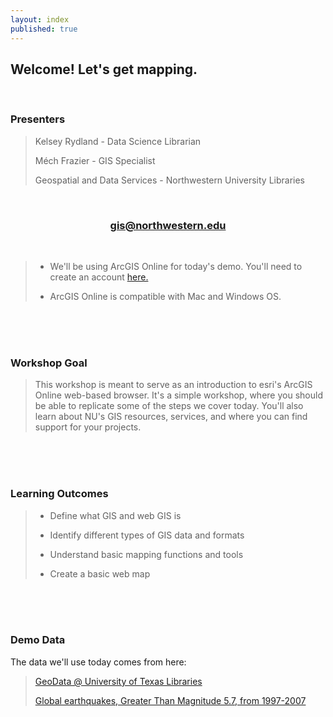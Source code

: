 ```yaml
---
layout: index
published: true
---
```


## **Welcome! Let's get mapping.** 

<br>

### **Presenters**
> Kelsey Rydland - Data Science Librarian
> 
> Méch Frazier - GIS Specialist
> 
> Geospatial and Data Services - Northwestern University Libraries

<br>
      
<center>
  <h3 style="color:purple;"><a href="mailto:gis@northwestern.edu?subject=GIS support"> gis@northwestern.edu </a></h3>
</center>

<br>
     
> * We'll be using ArcGIS Online for today's demo. You'll need to create an account [here.](https://northwestern.maps.arcgis.com/home/index.html)
>
> * ArcGIS Online is compatible with Mac and Windows OS. 
> 

<br>
  <br>
    <br>

### **Workshop Goal**
> This workshop is meant to serve as an introduction to esri's ArcGIS Online web-based browser. It's a simple workshop, where you should be able to replicate some of the steps we cover today. You'll also learn about NU's GIS resources, services, and where you can find support for your projects.

<br>
  <br>
    <br>

### **Learning Outcomes**
> * Define what GIS and web GIS is
> 
> * Identify different types of GIS data and formats
> 
> * Understand basic mapping functions and tools
> 
> * Create a basic web map    

<br>
  <br>
    <br>
      
### **Demo Data**
The data we'll use today comes from here:
> [GeoData @ University of Texas Libraries](https://geodata.lib.utexas.edu/catalog/stanford-np872wp5062)
> 
> [Global earthquakes, Greater Than Magnitude 5.7, from 1997-2007 ](https://www.arcgis.com/home/item.html?id=47da9f0a9c92416794eaefbc882c87c2)
